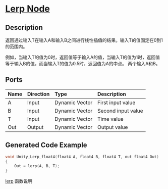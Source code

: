 # [Lerp Node](https://docs.unity3d.com/Packages/com.unity.shadergraph@7.3/manual/Lerp-Node.html)

## Description
返回通过输入T在输入A和输入B之间进行线性插值的结果。输入T的值固定在0到1的范围内。


例如，当输入T的值为0时，返回值等于输入A的值，当输入T的值为1时，返回值等于输入B的值，而当输入T的值为0.5时，返回值为A的中点。
两个输入A和B。

## Ports

|Name|Direction|Type|Description
|:---|:--------|:---|:------
|A|Input|Dynamic Vector|First input value
|B|Input|Dynamic Vector|Second input value
|T|Input|Dynamic Vector|Time value
|Out|Output|Dynamic Vector|Output value

## Generated Code Example
```h
void Unity_Lerp_float4(float4 A, float4 B, float4 T, out float4 Out)
{
    Out = lerp(A, B, T);
}
```

[lerp](https://docs.microsoft.com/zh-cn/windows/win32/direct3dhlsl/dx-graphics-hlsl-lerp) 函数说明